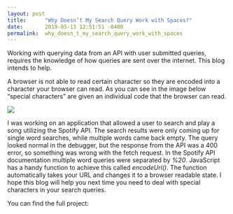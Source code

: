 ```yaml
---
layout: post
title:      "Why Doesn’t My Search Query Work with Spaces?"
date:       2019-05-13 12:51:51 -0400
permalink:  why_doesn_t_my_search_query_work_with_spaces
---
```



Working with querying data from an API with user submitted queries, requires the knowledge of how queries are sent over the internet. This blog intends to help. 

A browser is not able to read certain character so they are encoded into a character your browser can read.  As you can see in the image below “special characters” are given an individual code that the browser can read.

 ![](https://i.imgur.com/rHWC1r1.png)
 
I was working on an application that allowed a user to search and play a song utilizing the Spotify API. The search results were only coming up for single word searches, while multiple words came back empty. The query looked normal in the debugger, but the response from the API was a 400 error, so something was wrong with the fetch request. In the Spotify API documentation multiple word queries were separated by *%20*. JavaScript has a handy function to achieve this called *encodeUri()*. The function automatically takes your URL and changes it to a browser readable state. 
I hope this blog will help you next time you need to deal with special characters in your search queries.

You can find the full project: [](https://github.com/sweinstein27/Spotify-2)



 



